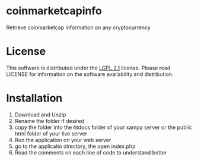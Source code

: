 # coinmarketcapinfo
Retrieve coinmarketcap information on any cryptocurrency

# License
This software is distributed under the [LGPL 2.1](http://www.gnu.org/licenses/lgpl-2.1.html) license. Please read LICENSE for information on the software availability and distribution.

# Installation
1.  Download and Unzip
2.  Rename the folder if desired
3.  copy the folder into the htdocs folder of your xampp server or the public html folder of your live server
4.  Run the application on your web server
5. go to the applicatio directory, the open index.php
6. Read the comments on each line of code to understand better 


